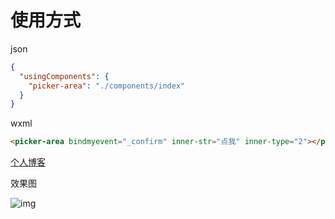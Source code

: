 # 使用方式
json
``` json
{
  "usingComponents": {
    "picker-area": "./components/index"
  }
}
```
wxml

``` html
<picker-area bindmyevent="_confirm" inner-str="点我" inner-type="2"></picker-area>
```

[个人博客](http://www.qinrf.com) 

效果图

![img](http://www.qinrf.com/img/42d1bdff-2a9e-4618-bb99-0c4a4ccbec96.gif)
